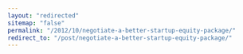 ```yaml
---
layout: "redirected"
sitemap: "false"
permalink: "/2012/10/negotiate-a-better-startup-equity-package/"
redirect_to: "/post/negotiate-a-better-startup-equity-package/"
---
```




